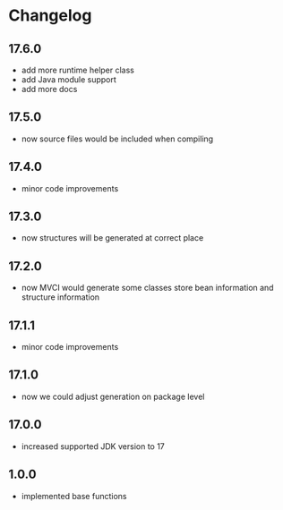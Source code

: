 # Changelog

## 17.6.0

* add more runtime helper class
* add Java module support
* add more docs

## 17.5.0

* now source files would be included when compiling

## 17.4.0

* minor code improvements

## 17.3.0

* now structures will be generated at correct place

## 17.2.0

* now MVCI would generate some classes store bean information and structure information

## 17.1.1

* minor code improvements

## 17.1.0

* now we could adjust generation on package level

## 17.0.0

* increased supported JDK version to 17

## 1.0.0

* implemented base functions
